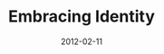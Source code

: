 ---
layout: message
category: message
series: "A Place at the Table"
title: "Embracing Identity"
date: 2012-02-11
audio-description: "Chuck Mingo talks about how we view our identity&#58; as an abandoned orphan or treasured child of God."
audio: "http://www.crossroads.net/players/media/hq/placeatthetable_01.mp3"
audio-title: "Embracing Identity"
audio-duration: "42&#58;42"
program-description: "A Place at the Table&#58; Week 1 Program"
program: "http://www.crossroads.net/players/media/hq/02_11-12_12Program.pdf"
program-title: "Embracing Identity"
video-description: "Chuck Mingo talks about how we view our identity&#58; as an abandoned orphan or treasured child of God."
video-title: "Embracing Identity"
video: "https://s3.amazonaws.com/crossroadsvideomessages/placeatthetable_01.mp4"
video-poster: "https://www.crossroads.net/uploadedfiles/placeattable_01_still.jpg"
---
